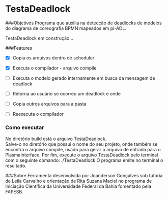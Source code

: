 # TestaDeadlock

###Objetivos
Programa que auxilia na detecção de deadlocks de modelos do diagrama
de coreografia BPMN mapeados em pi-ADL.

<p style="align:center">TestaDeadlock em construção...</p>

###Features
- [X] Copia os arquivos dentro de scheduler     
- [x] Executa o compilador - arquivo compile
- [ ] Executa o modelo gerado internamente em busca da mensagem de deadlock
- [ ] Retorna ao usuário se ocorreu um deadlock e onde
- [ ] Copia outros arquivos para a pasta
- [ ] Reexecuta o compilador


### Como executar
No diretório build está o arquivo TestaDeadlock. <br>
Salve-o no diretório que possui o nome do seu projeto, onde também se encontra o arquivo compile, usado para gerar o arquivo de entrada para o PlasmaInterface.
Por fim, execute o arquivo TestaDeadlock pelo terminal com o seguinte comando: ./TestaDeadlock
O programa emite no terminal o resultado.   

###Sobre
Ferramenta desenvolvida por Joanderson Gonçalves sob tutoria de Leila
Carvalho e orientação de Rita Suzana Maciel no programa de Iniciação
Científica da Universidade Federal da Bahia fomentado pela FAPESB. 
